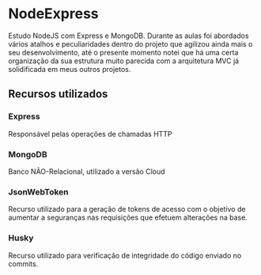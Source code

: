 # NodeExpress
Estudo NodeJS com Express e MongoDB.
Durante as aulas foi abordados vários atalhos e peculiaridades dentro do projeto que agilizou ainda mais o seu desenvolvimento, até o presente momento notei que há uma certa organização da sua estrutura muito parecida com a arquitetura MVC já solidificada em meus outros projetos.

## Recursos utilizados 

### Express
Responsável pelas operações de chamadas HTTP

### MongoDB
Banco NÃO-Relacional, utilizado a versão Cloud

### JsonWebToken
Recurso utilizado para a geração de tokens de acesso com o objetivo de aumentar a seguranças nas requisições que efetuem alterações na base.

### Husky
Recurso utilizado para verificação de integridade do código enviado no commits.